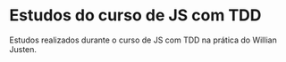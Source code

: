 # Estudos do curso de JS com TDD

Estudos realizados durante o curso de JS com TDD na prática do Willian Justen.


